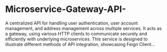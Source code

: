 # Microservice-Gateway-API-
A centralized API for handling user authentication, user account management, and address management across multiple services. It acts as a gateway, using various HTTP clients to communicate securely and efficiently with underlying microservices. This service is designed to illustrate different methods of API integration, showcasing Feign Client...
